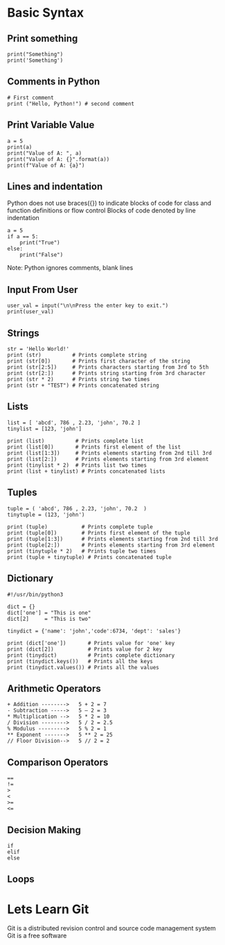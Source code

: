 # Basic Syntax
## Print something
    print("Something")
    print('Something')
## Comments in Python
    # First comment
    print ("Hello, Python!") # second comment
## Print Variable Value
    a = 5
    print(a)
    print("Value of A: ", a)
    print("Value of A: {}".format(a))
    print(f"Value of A: {a}") 
## Lines and indentation
Python does not use braces({}) to indicate blocks of code for class and function definitions or flow control
Blocks of code denoted by line indentation
    
    a = 5
    if a == 5:
        print("True")
    else:
        print("False")

Note: Python ignores comments, blank lines
## Input From User
    user_val = input("\n\nPress the enter key to exit.")
    print(user_val)

## Strings
    str = 'Hello World!'
    print (str)          # Prints complete string
    print (str[0])       # Prints first character of the string
    print (str[2:5])     # Prints characters starting from 3rd to 5th
    print (str[2:])      # Prints string starting from 3rd character
    print (str * 2)      # Prints string two times
    print (str + "TEST") # Prints concatenated string

## Lists
    list = [ 'abcd', 786 , 2.23, 'john', 70.2 ]
    tinylist = [123, 'john']
    
    print (list)          # Prints complete list
    print (list[0])       # Prints first element of the list
    print (list[1:3])     # Prints elements starting from 2nd till 3rd 
    print (list[2:])      # Prints elements starting from 3rd element
    print (tinylist * 2)  # Prints list two times
    print (list + tinylist) # Prints concatenated lists

## Tuples
    tuple = ( 'abcd', 786 , 2.23, 'john', 70.2  )
    tinytuple = (123, 'john')
    
    print (tuple)           # Prints complete tuple
    print (tuple[0])        # Prints first element of the tuple
    print (tuple[1:3])      # Prints elements starting from 2nd till 3rd 
    print (tuple[2:])       # Prints elements starting from 3rd element
    print (tinytuple * 2)   # Prints tuple two times
    print (tuple + tinytuple) # Prints concatenated tuple

## Dictionary
    #!/usr/bin/python3

    dict = {}
    dict['one'] = "This is one"
    dict[2]     = "This is two"
    
    tinydict = {'name': 'john','code':6734, 'dept': 'sales'}
    
    print (dict['one'])       # Prints value for 'one' key
    print (dict[2])           # Prints value for 2 key
    print (tinydict)          # Prints complete dictionary
    print (tinydict.keys())   # Prints all the keys
    print (tinydict.values()) # Prints all the values

## Arithmetic Operators
    + Addition -------->   5 + 2 = 7
    - Subtraction ----->   5 – 2 = 3
    * Multiplication -->   5 * 2 = 10
    / Division -------->   5 / 2 = 2.5
    % Modulus --------->   5 % 2 = 1
    ** Exponent ------->   5 ** 2 = 25
    // Floor Division-->   5 // 2 = 2

## Comparison Operators
    ==
    !=
    >
    <
    >=
    <=

## Decision Making
    if
    elif
    else

## Loops

# Lets Learn Git
Git is a distributed revision control and source code management system
Git is a free software